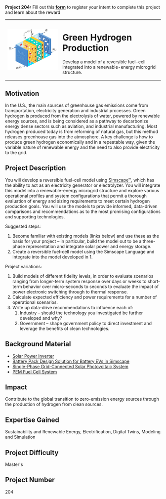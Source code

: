 **Project 204:** Fill out this <strong>[form](https://forms.office.com/Pages/ResponsePage.aspx?id=ETrdmUhDaESb3eUHKx3B5lOTzSa_A6lPqq2LJKzvpM5UMTBZRkc4UTRETjFERVRDWllQRE40OUFSQS4u)</strong> to  register your intent to complete this project and learn about the reward

<table>
<td><img src="/images/fuelCell.jpg"  width=500 /></td>
<td><p><h1>Green Hydrogen Production</h1></p>
<p> Develop a model of a reversible fuel-cell integrated into a renewable-energy microgrid structure.</p>
</table>

## Motivation

In the U.S., the main sources of greenhouse gas emissions come from transportation, electricity generation and industrial processes. Green hydrogen is produced from the electrolysis of water, powered by renewable energy sources, and is being considered as a pathway to decarbonize energy dense sectors such as aviation, and industrial manufacturing. Most hydrogen produced today is from reforming of natural gas, but this method releases greenhouse gas into the atmosphere. A key challenge is how to produce green hydrogen economically and in a repeatable way, given the variable nature of renewable energy and the need to also provide electricity to the grid.

## Project Description

You will develop a reversible fuel-cell model using [Simscape™]( https://www.mathworks.com/products/simscape.html), which has the ability to act as an electricity generator or electrolyzer. You will integrate this model into a renewable-energy microgrid structure and explore various operational profiles and system configurations that permit a thorough evaluation of energy and sizing requirements to meet certain hydrogen production goals. You will use the models to provide informed, data-driven comparisons and recommendations as to the most promising configurations and supporting technologies. 

Suggested steps:
1. Become familiar with existing models (links below) and use these as the basis for your project – in particular, build the model out to be a three-phase representation and integrate solar power and energy storage. 
2. Create a reversible fuel-cell model using the Simscape Language and integrate into the model developed in 1. 

Project variations: 
1. Build models of different fidelity levels, in order to evaluate scenarios ranging from longer-term system response over days or weeks to short-term behavior over micro-seconds to seconds to evaluate the impact of power electronic switching through to thermal response. 
2. Calculate expected efficiency and power requirements for a number of operational scenarios. 
3. Write up data-drive recommendations to influence each of:
	1. Industry – should the technology you investigated be further developed and why?
	2. Government – shape government policy to direct investment and leverage the benefits of clean technologies.

## Background Material

-	[Solar Power Inverter](https://www.mathworks.com/help/physmod/sps/ug/solar-power-inverter.html?searchHighlight=solar%20power&s_tid=srchtitle)
-	[Battery Pack Design Solution for Battery EVs in Simscape](https://www.mathworks.com/matlabcentral/fileexchange/82330-battery-pack-design-solution-for-battery-evs-in-simscape?s_tid=srchtitle)
-	[Single-Phase Grid-Connected Solar Photovoltaic System](https://www.mathworks.com/help/physmod/sps/ug/single-phase-grid-connected-in-pv-system.html)
-	[PEM Fuel Cell System](https://www.mathworks.com/help/physmod/simscape/ug/pem-fuel-cell-system.html?searchHighlight=fuel%20cell&s_tid=srchtitle)

## Impact

Contribute to the global transition to zero-emission energy sources through the production of hydrogen from clean sources.

## Expertise Gained 

Sustainability and Renewable Energy, Electrification, Digital Twins, Modeling and Simulation


## Project Difficulty

Master's


## Project Number

204
